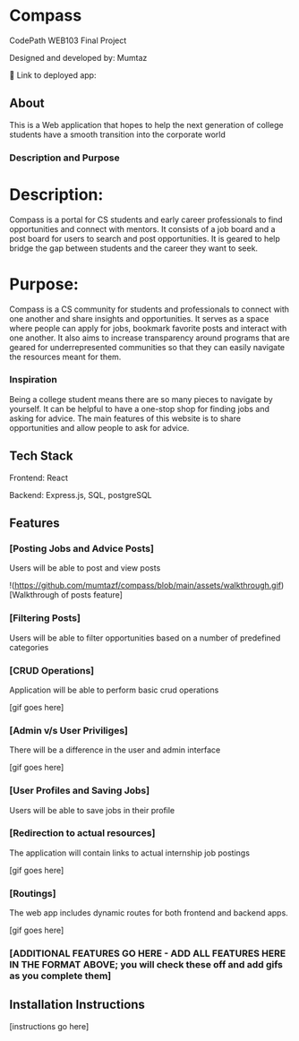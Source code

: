# Compass

CodePath WEB103 Final Project

Designed and developed by: Mumtaz

🔗 Link to deployed app:

## About
This is a Web application that hopes to help the next generation of college students have a smooth transition into the corporate world

### Description and Purpose

# Description:
Compass is a portal for CS students and early career professionals to find opportunities and connect with mentors. It consists of a job board and a post board for users to search and post opportunities. It is geared to help bridge the gap between students and the career they want to seek.

# Purpose: 
Compass is a CS community for students and professionals to connect with one another and share insights and opportunities. It serves as a space where people can apply for jobs, bookmark favorite posts and interact with one another. It also aims to increase transparency around programs that are geared for underrepresented communities so that they can easily navigate the resources meant for them.

### Inspiration

Being a college student means there are so many pieces to navigate by yourself. It can be helpful to have a one-stop shop for finding jobs and asking for advice. The main features of this website is to share opportunities and allow people to ask for advice.

## Tech Stack

Frontend: React

Backend: Express.js, SQL, postgreSQL

## Features

### [Posting Jobs and Advice Posts]

Users will be able to post and view posts

!(https://github.com/mumtazf/compass/blob/main/assets/walkthrough.gif)[Walkthrough of posts feature]

### [Filtering Posts]

Users will be able to filter opportunities based on a number of predefined categories


### [CRUD Operations]

Application will be able to perform basic crud operations

[gif goes here]

### [Admin v/s User Priviliges]

There will be a difference in the user and admin interface

[gif goes here]

### [User Profiles and Saving Jobs]

Users will be able to save jobs in their profile

### [Redirection to actual resources]

The application will contain links to actual internship job postings

[gif goes here]

### [Routings]

The web app includes dynamic routes for both frontend and backend apps.

[gif goes here]



### [ADDITIONAL FEATURES GO HERE - ADD ALL FEATURES HERE IN THE FORMAT ABOVE; you will check these off and add gifs as you complete them]

## Installation Instructions

[instructions go here]
